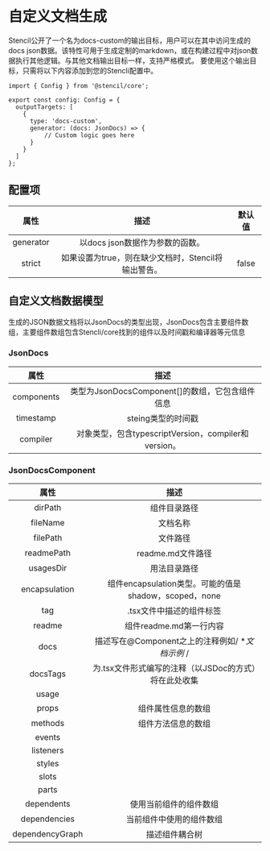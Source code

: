 <!--
 * @Date: 2021-01-20 11:13:55
 * @LastEditors: dongfb
 * @LastEditTime: 2021-01-20 11:25:55
-->
# 自定义文档生成

Stencil公开了一个名为docs-custom的输出目标，用户可以在其中访问生成的docs json数据。该特性可用于生成定制的markdown，或在构建过程中对json数据执行其他逻辑。与其他文档输出目标一样，支持严格模式。
要使用这个输出目标，只需将以下内容添加到您的Stencli配置中。

```
import { Config } from '@stencil/core';

export const config: Config = {
  outputTargets: [
    {
      type: 'docs-custom',
      generator: (docs: JsonDocs) => {
          // Custom logic goes here
      }
    }
  ]
};
```

## 配置项

|   属性     |     描述 |       默认值 | 
| :----:       | :----:   | :----:    |
|generator |   以docs json数据作为参数的函数。  |  |
|strict	 |   	如果设置为true，则在缺少文档时，Stencil将输出警告。  | false | 


## 自定义文档数据模型

生成的JSON数据文档将以JsonDocs的类型出现，JsonDocs包含主要组件数组，主要组件数组包含Stencli/core找到的组件以及时间戳和编译器等元信息

### JsonDocs

|   属性     |     描述 |     
| :----:       | :----:   | 
|components |  类型为JsonDocsComponent[]的数组，它包含组件信息  | 
|timestamp	 |    steing类型的时间戳 | 
|compiler	 |   对象类型，包含typescriptVersion，compiler和version。  | 

### JsonDocsComponent

|   属性     |     描述 |     
| :----:       | :----:   | 
|dirPath |  组件目录路径  | 
|fileName	 |   文档名称 | 
|filePath	 |   文件路径  | 
|readmePath	 |   readme.md文件路径  | 
|usagesDir	 |   	用法目录路径  | 
|encapsulation	 |   组件encapsulation类型。可能的值是shadow，scoped，none  | 
|tag	 |   	.tsx文件中描述的组件标签  | 
|readme	 |   	组件readme.md第一行内容  | 
|docs		 |描述写在@Component之上的注释例如/ **文档示例* /| 
|docsTags  |   为.tsx文件形式编写的注释（以JSDoc的方式）将在此处收集  | 
|usage	 |     | 
|props	 |   	组件属性信息的数组  | 
|methods	 |   	组件方法信息的数组  | 
|events	 |     | 
|listeners	 |     | 
|styles	 |     | 
|slots	 |     | 
|parts	 |     | 
|dependents	 |   	使用当前组件的组件数组  | 
|dependencies	 |   当前组件中使用的组件数组  | 
|dependencyGraph	 |   	描述组件耦合树  | 

